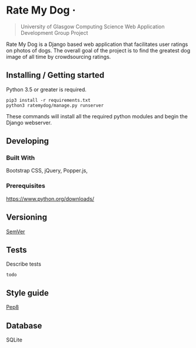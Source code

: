 # Rate My Dog &middot;
> University of Glasgow Computing Science Web Application Development Group Project

Rate My Dog is a Django based web application that facilitates user ratings on photos of dogs. The overall goal of the project is to find the greatest dog image of all time by crowdsourcing ratings.

## Installing / Getting started

Python 3.5 or greater is required.

```shell
pip3 install -r requirements.txt
python3 ratemydog/manage.py runserver
```

These commands will install all the required python modules and begin the Django webserver.

## Developing

### Built With
Bootstrap CSS, jQuery, Popper.js,

### Prerequisites
https://www.python.org/downloads/

## Versioning

[SemVer](http://semver.org/)

## Tests

Describe tests

```shell
todo
```

## Style guide

[Pep8](https://www.python.org/dev/peps/pep-0008/)


## Database

SQLite 

